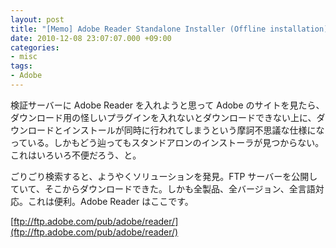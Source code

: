 ```yaml
---
layout: post
title: "[Memo] Adobe Reader Standalone Installer (Offline installation)"
date: 2010-12-08 23:07:07.000 +09:00
categories:
- misc
tags:
- Adobe
---
```


検証サーバーに Adobe Reader を入れようと思って Adobe のサイトを見たら、ダウンロード用の怪しいプラグインを入れないとダウンロードできない上に、ダウンロードとインストールが同時に行われてしまうという摩訶不思議な仕様になっている。しかもどう辿ってもスタンドアロンのインストーラが見つからない。これはいろいろ不便だろう、と。

 
ごりごり検索すると、ようやくソリューションを発見。FTP サーバーを公開していて、そこからダウンロードできた。しかも全製品、全バージョン、全言語対応。これは便利。Adobe Reader はここです。

 
[ftp://ftp.adobe.com/pub/adobe/reader/](ftp://ftp.adobe.com/pub/adobe/reader/)

